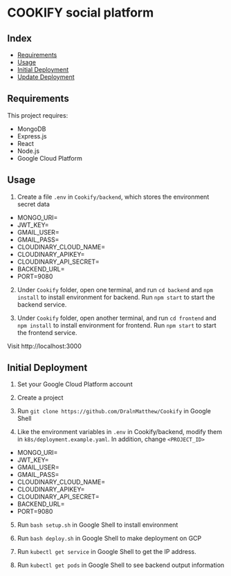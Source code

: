 # COOKIFY social platform

## Index

- [Requirements](#requirements)
- [Usage](#usage)
- [Initial Deployment](#deployment)
- [Update Deployment](#update)

## Requirements

This project requires:

- MongoDB
- Express.js
- React
- Node.js
- Google Cloud Platform

## Usage

1. Create a file `.env` in `Cookify/backend`, which stores the environment secret data

- MONGO_URI=
- JWT_KEY=
- GMAIL_USER=
- GMAIL_PASS=
- CLOUDINARY_CLOUD_NAME=
- CLOUDINARY_APIKEY=
- CLOUDINARY_API_SECRET=
- BACKEND_URL=
- PORT=9080

2. Under `Cookify` folder, open one terminal, and run `cd backend` and `npm install` to install environment for backend. Run `npm start` to start the backend service.

3. Under `Cookify` folder, open another terminal, and run `cd frontend` and `npm install` to install environment for frontend. Run `npm start` to start the frontend service.

Visit http://localhost:3000

## Initial Deployment

1. Set your Google Cloud Platform account

2. Create a project

3. Run `git clone https://github.com/DralnMatthew/Cookify` in Google Shell

4. Like the environment variables in `.env` in Cookify/backend, modify them in `k8s/deployment.example.yaml`. In addition, change `<PROJECT_ID>`

- MONGO_URI=
- JWT_KEY=
- GMAIL_USER=
- GMAIL_PASS=
- CLOUDINARY_CLOUD_NAME=
- CLOUDINARY_APIKEY=
- CLOUDINARY_API_SECRET=
- BACKEND_URL=
- PORT=9080

5. Run `bash setup.sh` in Google Shell to install environment

6. Run `bash deploy.sh` in Google Shell to make deployment on GCP

7. Run `kubectl get service` in Google Shell to get the IP address.

8. Run `kubectl get pods` in Google Shell to see backend output information
